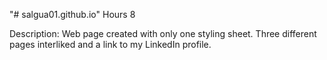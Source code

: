 "# salgua01.github.io" 
Hours
8

Description: Web page created with only one styling sheet. Three different pages interliked and a link to my LinkedIn profile.